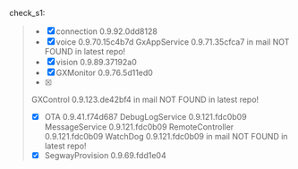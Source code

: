 check_s1:
> - [x] connection 0.9.92.0dd8128                
> - [x] voice 0.9.70.15c4b7d
> GxAppService 0.9.71.35cfca7 in mail NOT FOUND in latest repo! 
> - [x] vision 0.9.89.37192a0               
> - [x] GXMonitor 0.9.76.5d11ed0
> - [x] 
> GXControl 0.9.123.de42bf4            in mail NOT FOUND in latest repo! 
> - [x] OTA 0.9.41.f74d687
> DebugLogService 0.9.121.fdc0b09
MessageService 0.9.121.fdc0b09
RemoteController 0.9.121.fdc0b09
WatchDog 0.9.121.fdc0b09 in mail NOT FOUND in latest repo! 
> - [x] SegwayProvision 0.9.69.fdd1e04